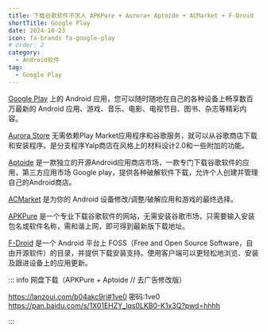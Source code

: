 ```yaml
---
title: 下载谷歌软件不求人 APKPure + Aurora+ Aptoide + ACMarket + F-Droid
shortTitle: Google Play
date: 2024-10-23
icon: fa-brands fa-google-play
# order: 2
category:
  - Android软件
tag:
  - Google Play
---
```


[Google Play](https://play.google.com/store/apps) 上的 Android 应用，您可以随时随地在自己的各种设备上畅享数百万最新的 Android 应用、游戏、音乐、电影、电视节目、图书、杂志等精彩内容。

[Aurora Store](https://aurorastore.org) 无需依赖Play Market应用程序和谷歌服务，就可以从谷歌商店下载和安装程序。是分支程序Yalp商店在风格上的材料设计2.0和一些附加的功能。

[Aptoide](https://cn.aptoide.com) 是一款独立的开源Android应用商店市场，一款专门下载谷歌软件的应用，第三方应用市场 Google play，提供各种破解软件下载，允许个人创建并管理自己的Android商店。

[ACMarket](https://www.acmarket.net) 是为你的 Android 设备修改/调整/破解应用和游戏的最终选择。

[APKPure](https://apkpure.com/cn) 是一个专业下载谷歌软件的网站，无需安装谷歌市场，只需要输入安装包名或软件名称，需和谐上网，即可得到最新版下载地址。

[F-Droid](https://f-droid.org/zh_Hans) 是一个 Android 平台上 FOSS（Free and Open Source Software，自由开源软件）的目录，并提供下载安装支持。使用客户端可以更轻松地浏览、安装及跟进设备上的应用更新。

::: info 网盘下载（APKPure + Aptoide // 去广告修改版）

https://lanzoui.com/b04akc9ri#1ve0 密码:1ve0
https://pan.baidu.com/s/1X01EHZY_lqs0LKB0-K1x3Q?pwd=hhhh

:::